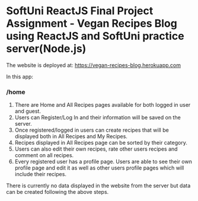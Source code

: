 # SoftUni ReactJS Final Project Assignment - Vegan Recipes Blog using ReactJS and SoftUni practice server(Node.js)

The website is deployed at: https://vegan-recipes-blog.herokuapp.com

In this app: 

### /home 

1. There are Home and All Recipes pages available for both logged in user and guest. 
2. Users can Register/Log In and their information will be saved on the server.
3. Once registered/logged in users can create recipes that will be displayed both in All Recipes and My Recipes.
5. Recipes displayed in All Recipes page can be sorted by their category.  
6. Users can also edit their own recipes, rate other users recipes and comment on all recipes. 
7. Every registered user has a profile page. 
Users are able to see their own profile page and edit it as well as other users profile pages which will include their recipes. 

There is currently no data displayed in the website from the server but data can be created following the above steps.  

 
